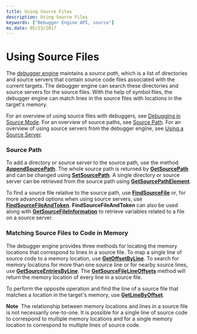 ```yaml
---
title: Using Source Files
description: Using Source Files
keywords: ["Debugger Engine API, source"]
ms.date: 05/23/2017
---
```


# Using Source Files


The [debugger engine](introduction.md#debugger-engine) maintains a *source path*, which is a list of directories and source servers that contain source code files associated with the current targets. The debugger engine can search these directories and source servers for the source files. With the help of symbol files, the debugger engine can match lines in the source files with locations in the target's memory.

For an overview of using source files with debuggers, see [Debugging in Source Mode](debugging-in-source-mode.md). For an overview of source paths, see [Source Path](source-path.md). For an overview of using source servers from the debugger engine, see [Using a Source Server](using-a-source-server.md).

### <span id="source_path"></span><span id="SOURCE_PATH"></span>Source Path

To add a directory or source server to the source path, use the method [**AppendSourcePath**](/windows-hardware/drivers/ddi/dbgeng/nf-dbgeng-idebugsymbols3-appendsourcepath). The whole source path is returned by [**GetSourcePath**](/windows-hardware/drivers/ddi/dbgeng/nf-dbgeng-idebugsymbols3-getsourcepath) and can be changed using [**SetSourcePath**](/windows-hardware/drivers/ddi/dbgeng/nf-dbgeng-idebugsymbols3-setsourcepath). A single directory or source server can be retrieved from the source path using [**GetSourcePathElement**](/windows-hardware/drivers/ddi/dbgeng/nf-dbgeng-idebugsymbols3-getsourcepathelement).

To find a source file relative to the source path, use [**FindSourceFile**](/windows-hardware/drivers/ddi/dbgeng/nf-dbgeng-idebugsymbols3-findsourcefile) or, for more advanced options when using source servers, use [**FindSourceFileAndToken**](/windows-hardware/drivers/ddi/dbgeng/nf-dbgeng-idebugadvanced3-findsourcefileandtoken). **FindSourceFileAndToken** can also be used along with [**GetSourceFileInformation**](/windows-hardware/drivers/ddi/dbgeng/nf-dbgeng-idebugadvanced3-getsourcefileinformation) to retrieve variables related to a file on a source server.

### <span id="matching_source_files_to_code_in_memory"></span><span id="MATCHING_SOURCE_FILES_TO_CODE_IN_MEMORY"></span>Matching Source Files to Code in Memory

The debugger engine provides three methods for locating the memory locations that correspond to lines in a source file. To map a single line of source code to a memory location, use [**GetOffsetByLine**](/windows-hardware/drivers/ddi/dbgeng/nf-dbgeng-idebugsymbols3-getoffsetbyline). To search for memory locations for more than one source line or for nearby source lines, use [**GetSourceEntriesByLine**](/windows-hardware/drivers/ddi/dbgeng/nf-dbgeng-idebugsymbols3-getsourceentriesbyline). The [**GetSourceFileLineOffsets**](/windows-hardware/drivers/ddi/dbgeng/nf-dbgeng-idebugsymbols3-getsourcefilelineoffsets) method will return the memory location of every line in a source file.

To perform the opposite operation and find the line of a source file that matches a location in the target's memory, use [**GetLineByOffset**](/windows-hardware/drivers/ddi/dbgeng/nf-dbgeng-idebugsymbols3-getlinebyoffset).

**Note**  The relationship between memory locations and lines in a source file is not necessarily one-to-one. It is possible for a single line of source code to correspond to multiple memory locations and for a single memory location to correspond to multiple lines of source code.

 

 

